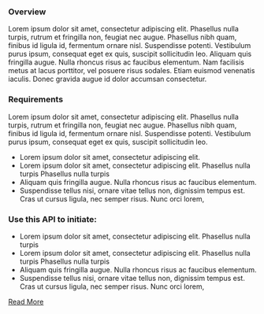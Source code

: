 ### Overview

Lorem ipsum dolor sit amet, consectetur adipiscing elit. Phasellus nulla turpis, rutrum et fringilla non, feugiat nec augue. Phasellus nibh quam, finibus id ligula id, fermentum ornare nisl. Suspendisse potenti. Vestibulum purus ipsum, consequat eget ex quis, suscipit sollicitudin leo. Aliquam quis fringilla augue. Nulla rhoncus risus ac faucibus elementum. Nam facilisis metus at lacus porttitor, vel posuere risus sodales. Etiam euismod venenatis iaculis. Donec gravida augue id dolor accumsan consectetur.

### Requirements

Lorem ipsum dolor sit amet, consectetur adipiscing elit. Phasellus nulla turpis, rutrum et fringilla non, feugiat nec augue. Phasellus nibh quam, finibus id ligula id, fermentum ornare nisl. Suspendisse potenti. Vestibulum purus ipsum, consequat eget ex quis, suscipit sollicitudin leo.

- Lorem ipsum dolor sit amet, consectetur adipiscing elit.
- Lorem ipsum dolor sit amet, consectetur adipiscing elit. Phasellus nulla turpis Phasellus nulla turpis
- Aliquam quis fringilla augue. Nulla rhoncus risus ac faucibus elementum.
- Suspendisse tellus nisi, ornare vitae tellus non, dignissim tempus est. Cras ut cursus ligula, nec semper risus. Nunc orci lorem,

### Use this API to initiate:

- Lorem ipsum dolor sit amet, consectetur adipiscing elit. Phasellus nulla turpis
- Lorem ipsum dolor sit amet, consectetur adipiscing elit. Phasellus nulla turpis Phasellus nulla turpis
- Aliquam quis fringilla augue. Nulla rhoncus risus ac faucibus elementum.
- Suspendisse tellus nisi, ornare vitae tellus non, dignissim tempus est. Cras ut cursus ligula, nec semper risus. Nunc orci lorem,

[Read More](#)

